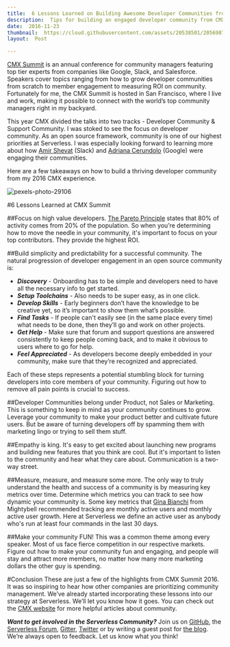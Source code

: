 ```yaml
---
title:  6 Lessons Learned on Building Awesome Developer Communities from CMX Summit 
description:  Tips for building an engaged developer community from CMX Summit 2016. CMX is an annual conference that brings the world's top community managers to San Francisco.
date:  2016-11-23
thumbnail:  https://cloud.githubusercontent.com/assets/20538501/20569878/35f57694-b167-11e6-9b38-b4fde253ba65.png
layout:  Post

---
```

[CMX Summit](http://cmxhub.com/summit/) is an annual conference for community managers featuring top tier experts from companies like Google, Slack, and Salesforce. Speakers cover topics ranging from how to grow developer communities from scratch to member engagement to measuring ROI on community. Fortunately for me, the CMX Summit is hosted in San Francisco, where I live and work, making it possible to connect with the world’s top community managers right in my backyard.

This year CMX divided the talks into two tracks - Developer Community & Support Community. I was stoked to see the focus on developer community. As an open source framework, community is one of our highest priorities at Serverless. I was especially looking forward to learning more about how [Amir Shevat](https://twitter.com/ashevat) (Slack) and [Adriana Cerundolo](https://twitter.com/adrisonic) (Google) were engaging their communities.

Here are a few takeaways on how to build a thriving developer community from my 2016 CMX experience.

![pexels-photo-29106](https://cloud.githubusercontent.com/assets/20538501/20573735/e20ca5ba-b176-11e6-98f4-58f183b81477.jpg)

#6 Lessons Learned at CMX Summit

##Focus on high value developers.
[The Pareto Principle](https://en.wikipedia.org/wiki/Pareto_principle) states that 80% of activity comes from 20% of the population. So when you’re determining how to move the needle in your community, it's important to focus on your top contributors. They provide the highest ROI.

##Build simplicity and predictability for a successful community.
The natural progression of developer engagement in an open source community is:

 - ***Discovery*** - Onboarding has to be simple and developers need to have
   all the necessary info to get started.
 - ***Setup Toolchains*** - Also needs to be super easy, as in one click.
 - ***Develop Skills*** - Early beginners don’t have the knowledge to be
   creative yet, so it’s important to show them what’s possible.
 - ***Find Tasks*** - If people can't easily see (in the same place every
   time) what needs to be done, then they’ll go and work on other
   projects.
 - ***Get Help*** - Make sure that forum and support questions are answered
   consistently to keep people coming back, and to make it obvious to
   users where to go for help.
 - ***Feel Appreciated*** - As developers become deeply embedded in your
   community, make sure that they’re recognized and appreciated.

Each of these steps represents a potential stumbling block for turning developers into core members of your community. Figuring out how to remove all pain points is crucial to success.

##Developer Communities belong under Product, not Sales or Marketing.
This is something to keep in mind as your community continues to grow. Leverage your community to make your product better and cultivate future users. But be aware of turning developers off by spamming them with marketing lingo or trying to sell them stuff.

##Empathy is king.
It's easy to get excited about launching new programs and building new features that you think are cool. But it's important to listen to the community and hear what they care about. Communication is a two-way street.

##Measure, measure, and measure some more.
The only way to truly understand the health and success of a community is by measuring key metrics over time. Determine which metrics you can track to see how dynamic your community is. Some key metrics that [Gina Bianchi](https://twitter.com/ginab) from Mightybell recommended tracking are monthly active users and monthly active user growth. Here at Serverless we define an active user as anybody who's run at least four commands in the last 30 days.

##Make your community FUN!
This was a common theme among every speaker. Most of us face fierce competition in our respective markets. Figure out how to make your community fun and engaging, and people will stay and attract more members, no matter how many more marketing dollars the other guy is spending.

#Conclusion
These are just a few of the highlights from CMX Summit 2016. It was so inspiring to hear how other companies are prioritizing community management. We’ve already started incorporating these lessons into our strategy at Serverless. We’ll let you know how it goes. You can check out the [CMX website](http://cmxhub.com/browse/) for more helpful articles about community.

***Want to get involved in the Serverless Community?*** Join us on [GitHub](https://github.com/serverless), the [Serverless Forum](http://forum.serverless.com/), [Gitter](https://gitter.im/serverless/serverless), [Twitter](https://twitter.com/goserverless) or by writing a guest post for [the blog](https://github.com/serverless/blog). We’re always open to feedback. Let us know what you think!

